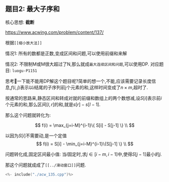## 题目2: 最大子序和


核心思想: **截断**

https://www.acwing.com/problem/content/137/


根据`[[缩小放大法]]`

情况1: 所有的数都是正数,变成区间和问题,可以使用前缀和来解

情况2: 不限制M或M很大超过了N,那么就成`最大连续区间和问题`,可以使用DP. 对应题目: `luogu-P1151`

思考🤔一下能不能用DP解这个题目呢?简单的想一个,不能,应该需要记录长度信息,$f(i,j)$表示以$i$结尾的子序列前j个元素的和,这样时间变成了$n \times m$,超时了.


按通常的思路来,静态区间和转成对就的前缀和数组上的两个数想减,设$S[i]$表示前$i$个元素的和,那么区间$[l,r]$的和,就是$s[r]-s[l-1]$.

那么这个问题就转化为:

$$
f(i) = \max_{j=i-M}^{i-1}\{ S[i] - S[j-1] \} \\
$$

以因为$S[i]$不需要动,是一个定值
$$
f(i) = S[i] - \min_{j=i-M}^{i-1}\{S[j-1] \} \\
$$

问题转化成,固定区间最小值: 当$i$固定时,求$j \in [i-m,i-1]$中,使得$S[j-1]$最小的$j$.

那这个问题就成成了`[[../滑动窗口]]`问题.

```cpp
<%- include("./acw_135.cpp")%>
```